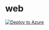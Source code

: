 # web
[![Deploy to Azure](https://azuredeploy.net/deploybutton.svg)](https://deploy.azure.com/?repository=https://github.com/farrukh-kaispe/web/azuredeploy.json)